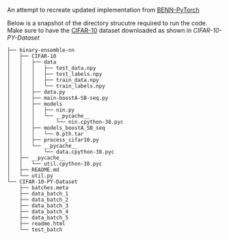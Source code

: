 An attempt to recreate updated implementation from [BENN-PyTorch](https://github.com/XinDongol/BENN-PyTorch/tree/master)

Below is a snapshot of the directory strucutre required to run the code. Make sure to have the [CIFAR-10](https://www.cs.toronto.edu/~kriz/cifar.html) dataset downloaded as shown in *CIFAR-10-PY-Dataset*
```
├── binary-ensemble-nn
│   ├── CIFAR-10
│   │   ├── data
│   │   │   ├── test_data.npy
│   │   │   ├── test_labels.npy
│   │   │   ├── train_data.npy
│   │   │   └── train_labels.npy
│   │   ├── data.py
│   │   ├── main-boostA-SB-seq.py
│   │   ├── models
│   │   │   ├── nin.py
│   │   │   └── __pycache__
│   │   │       └── nin.cpython-38.pyc
│   │   ├── models_boostA_SB_seq
│   │   │   └── 0.pth.tar
│   │   ├── process_cifar10.py
│   │   └── __pycache__
│   │       └── data.cpython-38.pyc
│   ├── __pycache__
│   │   └── util.cpython-38.pyc
│   ├── README.md
│   └── util.py
└── CIFAR-10-PY-Dataset
    ├── batches.meta
    ├── data_batch_1
    ├── data_batch_2
    ├── data_batch_3
    ├── data_batch_4
    ├── data_batch_5
    ├── readme.html
    └── test_batch
```

